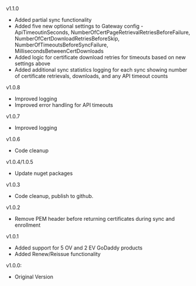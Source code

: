 v1.1.0
- Added partial sync functionality
- Added five new optional settings to Gateway config - ApiTimeoutinSeconds, NumberOfCertPageRetrievalRetriesBeforeFailure, NumberOfCertDownloadRetriesBeforeSkip, 
	NumberOfTimeoutsBeforeSyncFailure, MillisecondsBetweenCertDownloads
- Added logic for certificate download retries for timeouts based on new settings above
- Added additional sync statistics logging for each sync showing number of certificate retrievals, downloads, and any API timeout counts

v1.0.8
- Improved logging
- Improved error handling for API timeouts

v1.0.7
- Improved logging

v1.0.6  
- Code cleanup

v1.0.4/1.0.5  
- Update nuget packages

v1.0.3  
- Code cleanup, publish to github. 

v1.0.2  
- Remove PEM header before returning certificates during sync and enrollment  

v1.0.1  
- Added support for 5 OV and 2 EV GoDaddy products  
- Added Renew/Reissue functionality  

v1.0.0:  
- Original Version  


 
  


